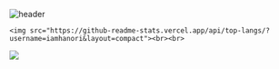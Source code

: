 <!-- ### Hi there 👋 -->
![header](https://capsule-render.vercel.app/api?type=waving&color=BDCDDC&height=300&section=header&text=hi%20&fontSize=90&fontColor=3D3D3F&fontAlign=50)

	<img src="https://github-readme-stats.vercel.app/api/top-langs/?username=iamhanori&layout=compact"><br><br>
  <img src="https://github-readme-stats.vercel.app/api?username=iamhanori&show_icons=true">

<!--
**iamhanori/iamhanori** is a ✨ _special_ ✨ repository because its `README.md` (this file) appears on your GitHub profile.

Here are some ideas to get you started:

- 🔭 I’m currently working on ...
- 🌱 I’m currently learning ...
- 👯 I’m looking to collaborate on ...
- 🤔 I’m looking for help with ...
- 💬 Ask me about ...
- 📫 How to reach me: ...
- 😄 Pronouns: ...
- ⚡ Fun fact: ...
-->
